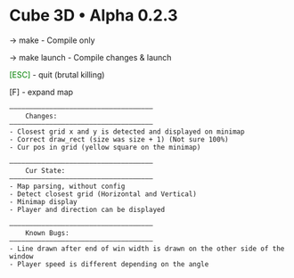 # Cube 3D • Alpha 0.2.3

-> make - Compile only

-> make launch - Compile changes & launch


<span style="color:green;">[ESC]</span> - quit (brutal killing)

[F] - expand map

	————————————————————————————————————
		Changes:
	————————————————————————————————————
	- Closest grid x and y is detected and displayed on minimap
	- Correct draw_rect (size was size + 1) (Not sure 100%)
	- Cur pos in grid (yellow square on the minimap)

    ————————————————————————————————————
		Cur State:
	————————————————————————————————————
	- Map parsing, without config
	- Detect closest grid (Horizontal and Vertical)
	- Minimap display
	- Player and direction can be displayed

	————————————————————————————————————
    	Known Bugs:
	————————————————————————————————————
	- Line drawn after end of win width is drawn on the other side of the window
	- Player speed is different depending on the angle
